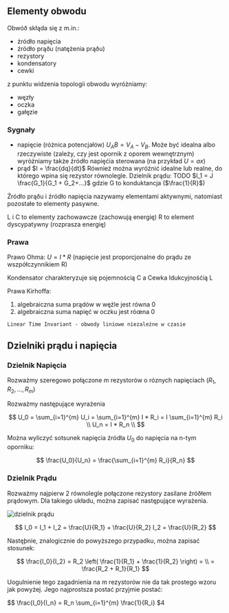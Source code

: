 ## Elementy obwodu

Obwóð skłąda się z m.in.:
- źródło napięcia
- źródło prąðu (natężenia prąðu)
- rezystory
- kondensatory
- cewki

z punktu widzenia topologii obwodu wyróżniamy:
- węzły
- oczka
- gałęzie

### Sygnały

- napięcie (różnica potencjałów) $U_AB = V_A - V_B$. Może być idealna albo rzeczywiste (zależy, czy jest opornik z oporem wewnętrznym)
wyróżniamy także źródło napięćia sterowana (na przykład $U = ax$)
- prąd $I = \frac{dq}{dt}$
Również można wyróżnić idealne lub realne, do którego wpina się rezystor równolegle.
Dzielnik prądu: TODO $I_1 = J \frac{G_1}{G_1 + G_2+...}$ gdzie G to konduktancja ($\frac{1}{R}$)

Źródło prąðu i źródło napięcia nazywamy elementami aktywnymi, natomiast pozostałe to elementy pasywne.

L i C to elementy zachowawcze (zachowują energię)
R to element dyscypatywny (rozprasza energię)

### Prawa

Prawo Ohma: $U = I*R$ (napięcie jest proporcjonalne do prądu ze wszpółczynnikiem R)

Kondensator charakteryzuje się pojemnością C a Cewka Idukcyjnośćią L

Prawa Kirhoffa:
1. algebraiczna suma prądów w węźle jest równa 0
2. algebraiczna suma napięć w oczku jest róœna 0

```{admonition} Ukłądy LTI
Linear Time Invariant - obwody liniowe niezależne w czasie
```

## Dzielniki prądu i napięcia

### Dzielnik Napięcia

Rozważmy szeregowo połączone m rezystorów o róznych napięciach ($R_1, R_2, ..., R_m$)

Rozważmy następujące wyrażenia

$$
U_0 = \sum_{i=1}^{m} U_i = \sum_{i=1}^{m} I * R_i = I \sum_{i=1}^{m} R_i \\
U_n = I * R_n \\
$$

Można wyliczyć sotsunek napięcia źródła $U_0$ do napięcia na n-tym oporniku:

$$
\frac{U_0}{U_n} = \frac{\sum_{i=1}^{m} R_i}{R_n}
$$

### Dzielnik Prądu

Rozważmy najpierw 2 równolegle połączone rezystory zasilane źróðłem prądowym.
Dla takiego układu, można zapisać następujące wyrażenia.

![dzielnik prądu](kabelki/obwod1.svg)

$$
I_0 = I_1 + I_2 = \frac{U}{R_1} + \frac{U}{R_2}
I_2 = \frac{U}{R_2}
$$

Nastęþnie, znalogicznie do powyższego przypadku, można zapisać stosunek:

$$
\frac{I_0}{I_2} = R_2 \left( \frac{1}{R_1} + \frac{1}{R_2} \right) = \\
= \frac{R_2 + R_1}{R_1}
$$

Uogulnienie tego zagadnienia na m rezystorów nie da tak prostego wzoru jak powyżej.
Jego najprostsza postać przyjmie postać:

$$
\frac{I_0}{I_n} = R_n \sum_{i=1}^{m} \frac{1}{R_i}
$4
